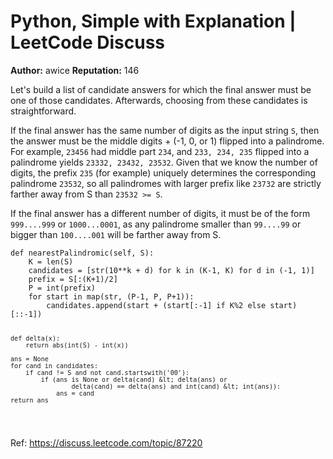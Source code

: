 Python, Simple with Explanation | LeetCode Discuss
============================
**Author:**  awice
**Reputation:**  146 

<p>Let's build a list of candidate answers for which the final answer must be one of those candidates.  Afterwards, choosing from these candidates is straightforward.</p>
<p>If the final answer has the same number of digits as the input string <code>S</code>, then the answer must be the middle digits + (-1, 0, or 1) flipped into a palindrome.  For example, <code>23456</code> had middle part <code>234</code>, and <code>233, 234, 235</code> flipped into a palindrome yields <code>23332, 23432, 23532</code>.  Given that we know the number of digits, the prefix <code>235</code> (for example) uniquely determines the corresponding palindrome <code>23532</code>, so all palindromes with larger prefix like <code>23732</code> are strictly farther away from S than <code>23532 &gt;= S</code>.</p>
<p>If the final answer has a different number of digits, it must be of the form <code>999....999</code> or <code>1000...0001</code>, as any palindrome smaller than <code>99....99</code> or bigger than <code>100....001</code> will be farther away from S.</p>
<pre><code>def nearestPalindromic(self, S):
    K = len(S)
    candidates = [str(10**k + d) for k in (K-1, K) for d in (-1, 1)]
    prefix = S[:(K+1)/2]
    P = int(prefix)
    for start in map(str, (P-1, P, P+1)):
        candidates.append(start + (start[:-1] if K%2 else start)[::-1])
    
    def delta(x):
        return abs(int(S) - int(x))
    
    ans = None
    for cand in candidates:
        if cand != S and not cand.startswith('00'):
            if (ans is None or delta(cand) &lt; delta(ans) or
                    delta(cand) == delta(ans) and int(cand) &lt; int(ans)):
                ans = cand
    return ans
</code></pre> 

Ref: https://discuss.leetcode.com/topic/87220
